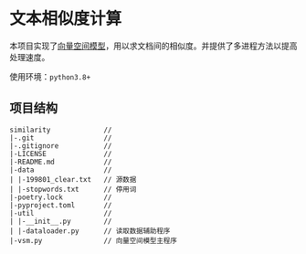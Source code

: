# 文本相似度计算

本项目实现了[向量空间模型](https://en.wikipedia.org/wiki/Vector_space_model)，用以求文档间的相似度。并提供了多进程方法以提高处理速度。

使用环境：```python3.8+```

## 项目结构

```
similarity             //
|-.git                 //
|-.gitignore           //
|-LICENSE              //
|-README.md            //
|-data                 //
| |-199801_clear.txt   // 源数据
| |-stopwords.txt      // 停用词
|-poetry.lock          //
|-pyproject.toml       //
|-util                 //
| |-__init__.py        //
| |-dataloader.py      // 读取数据辅助程序
|-vsm.py               // 向量空间模型主程序

```